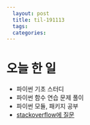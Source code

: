 ```yaml
---
  layout: post
  title: til-191113
  tags: 
  categories: 
---
```


# 오늘 한 일
- 파이썬 기초 스터디
- 파이썬 함수 연습 문제 풀이
- 파이썬 모듈, 패키지 공부
- [stackoverflow에 질문](https://stackoverflow.com/questions/58833480/why-does-unpacking-is-not-working-in-python)